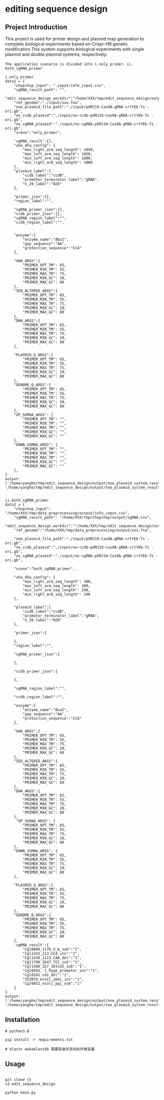 # editing sequence design
## Project Introduction 
This project is used for primer design and plasmid map generation to complete biological experiments based on Crispr-HR genetic modification.This system supports biological experiments with single plasmid and double plasmid systems, respectively.

    The application scenario is divided into i.only_primer，ii. both_sgRNA_primer

    i.only_primer
    data1 = {     
        "chopchop_input": ".input/info_input.csv",   
        "sgRNA_result_path": "",
        "edit_sequence_design_workdir":"/home/XXX/tmp/edit_sequence_design/output/",
        "ref_genome":"./input/xxx.fna",
        "one_plasmid_file_path":"./input/pXMJ19-Cas9A-gRNA-crtYEb-Ts - ori.gb",   
        "no_ccdb_plasmid":"./input/no-ccdb-pXMJ19-Cas9A-gRNA-crtYEb-Ts - ori.gb",
        "no_sgRNA_plasmid":"./input/no-sgRNA-pXMJ19-Cas9A-gRNA-crtYEb-Ts - ori.gb",
        "scene":"only_primer",

        'sgRNA_result':{},  
        "uha_dha_config": {
            "max_right_arm_seq_length": 1050,  
            "max_left_arm_seq_length": 1050,   
            "min_left_arm_seq_length": 1000,   
            "min_right_arm_seq_length": 1000     
        },
        "plasmid_label":{
            "ccdb_label":"ccdB",  
            "promoter_terminator_label":"gRNA",
            "n_20_label":"N20"
        },
        
        "primer_json":{},
        "region_label":"", 

        "sgRNA_primer_json":{},
        "ccdb_primer_json":{},   
        "sgRNA_region_label":"",
        "ccdb_region_label":"",  

        
        "enzyme":{
            "enzyme_name":"BbsI",
            "gap_sequence":"AA",    
            "protection_sequence":"CCA"   
        },      
        
        "UHA_ARGS":{
            "PRIMER_OPT_TM": 65,
            "PRIMER_MIN_TM": 55,  
            "PRIMER_MAX_TM": 75,    
            "PRIMER_MIN_GC": 20,
            "PRIMER_MAX_GC": 80
        },
        "SEQ_ALTERED_ARGS":{
            "PRIMER_OPT_TM": 65,
            "PRIMER_MIN_TM": 55,  
            "PRIMER_MAX_TM": 75,    
            "PRIMER_MIN_GC": 20,
            "PRIMER_MAX_GC": 80
        },
        "DHA_ARGS":{
            "PRIMER_OPT_TM": 65,
            "PRIMER_MIN_TM": 55,
            "PRIMER_MAX_TM": 75,
            "PRIMER_MIN_GC": 20,
            "PRIMER_MAX_GC": 80
        },

        "PLASMID_Q_ARGS":{
            "PRIMER_OPT_TM": 65,
            "PRIMER_MIN_TM": 55,  
            "PRIMER_MAX_TM": 75,    
            "PRIMER_MIN_GC": 20,
            "PRIMER_MAX_GC": 80
        },    
        "GENOME_Q_ARGS":{
            "PRIMER_OPT_TM": 65,
            "PRIMER_MIN_TM": 55,     
            "PRIMER_MAX_TM": 75,    
            "PRIMER_MIN_GC": 20,
            "PRIMER_MAX_GC": 80
        },  
        "UP_SGRNA_ARGS": {
            "PRIMER_OPT_TM": "",
            "PRIMER_MIN_TM": "",  
            "PRIMER_MAX_TM": "",    
            "PRIMER_MIN_GC": "",
            "PRIMER_MAX_GC": ""
        },
        "DOWN_SGRNA_ARGS": {
            "PRIMER_OPT_TM": "",
            "PRIMER_MIN_TM": "",  
            "PRIMER_MAX_TM": "",    
            "PRIMER_MIN_GC": "",
            "PRIMER_MAX_GC": ""
        },      
    }
    output:('/home/yanghe/tmp/edit_sequence_design/output/one_plasmid_system_result.zip', '/home/yanghe/tmp/edit_sequence_design/output/two_plasmid_system_result.zip')


    ii.both_sgRNA_primer
    data2 = {     
        "chopchop_input": "/home/XXX/tmp/data_preprocessing/output/info_input.csv",   
        "sgRNA_result_path": "/home/XXX/tmp/chopchop/output/sgRNA.csv",
        "edit_sequence_design_workdir":""/home/XXX/tmp/edit_sequence_design/output/"",
        "ref_genome":"/home/XXX/tmp/data_preprocessing/output/xxx.fna",

        "one_plasmid_file_path":"./input/pXMJ19-Cas9A-gRNA-crtYEb-Ts - ori.gb",   
        "no_ccdb_plasmid":"./input/no-ccdb-pXMJ19-Cas9A-gRNA-crtYEb-Ts - ori.gb",
        "no_sgRNA_plasmid":"./input/no-sgRNA-pXMJ19-Cas9A-gRNA-crtYEb-Ts - ori.gb",

        "scene":"both_sgRNA_primer", 

        "uha_dha_config": {
            "max_right_arm_seq_length": 300,  
            "max_left_arm_seq_length": 300,   
            "min_left_arm_seq_length": 290,   
            "min_right_arm_seq_length": 290     
        },

        "plasmid_label":{
            "ccdb_label":"ccdB",  
            "promoter_terminator_label":"gRNA",
            "n_20_label":"N20"
        },

        "primer_json":{
        
        },
        "region_label":"",       

        "sgRNA_primer_json":{

        },

        "ccdb_primer_json":{
               
        },   
    
        "sgRNA_region_label":"",
        
        "ccdb_region_label":"",   
        
        "enzyme":{
            "enzyme_name":"BsaI",
            "gap_sequence":"AA",  
            "protection_sequence":"CCA"   
        },  
          
        "UHA_ARGS":{
            "PRIMER_OPT_TM": 65,
            "PRIMER_MIN_TM": 55,  
            "PRIMER_MAX_TM": 75,    
            "PRIMER_MIN_GC": 20,
            "PRIMER_MAX_GC": 80
        },
        "SEQ_ALTERED_ARGS":{
            "PRIMER_OPT_TM": 65,
            "PRIMER_MIN_TM": 55,
            "PRIMER_MAX_TM": 75,  
            "PRIMER_MIN_GC": 20,
            "PRIMER_MAX_GC": 80
        },
        "DHA_ARGS":{
            "PRIMER_OPT_TM": 65,
            "PRIMER_MIN_TM": 55,
            "PRIMER_MAX_TM": 75,
            "PRIMER_MIN_GC": 20,
            "PRIMER_MAX_GC": 80
        },
         "UP_SGRNA_ARGS": {
            "PRIMER_OPT_TM": 65,
            "PRIMER_MIN_TM": 55,  
            "PRIMER_MAX_TM": 75,    
            "PRIMER_MIN_GC": 20,
            "PRIMER_MAX_GC": 80
        },
        "DOWN_SGRNA_ARGS": {
            "PRIMER_OPT_TM": 65,
            "PRIMER_MIN_TM": 55,  
            "PRIMER_MAX_TM": 75,    
            "PRIMER_MIN_GC": 20,
            "PRIMER_MAX_GC": 80
        },

        "PLASMID_Q_ARGS":{
            "PRIMER_OPT_TM": 65,
            "PRIMER_MIN_TM": 55,  
            "PRIMER_MAX_TM": 75,    
            "PRIMER_MIN_GC": 20,
            "PRIMER_MAX_GC": 80
        },
        "GENOME_Q_ARGS":{
            "PRIMER_OPT_TM": 65,
            "PRIMER_MIN_TM": 55,     
            "PRIMER_MAX_TM": 75,    
            "PRIMER_MIN_GC": 20,
            "PRIMER_MAX_GC": 80
        },
        'sgRNA_result':{
            "Cgl0006_1176_G_A_sub":"1",
            "Cgl2342_213_GCA_ins":"1",
            "Cgl1436_1113_CAA_del":"1",
            "Cgl1790_1647_TCC_sub":"1",
            "Cgl1386_327_18to15_sub":"1",
            "Cgl0591_-1_Ppgk_promoter_ins":"1",
            "Cgl0141_cds_del":"1",
            "153019_ecoil_ybeL_ins":"1",
            "Cgl0851_ecoli_pgi_sub":"1"
        }      
    }
    output:('/home/yanghe/tmp/edit_sequence_design/output/one_plasmid_system_result.zip', '/home/yanghe/tmp/edit_sequence_design/output/two_plasmid_system_result.zip')

## Installation

```shell
# python3.8

pip install -r requirements.txt

# blastn makeblastdb 需要安装并添加到环境变量
```

## Usage

```shell

git clone {}
cd edit_sequence_design

python main.py

```